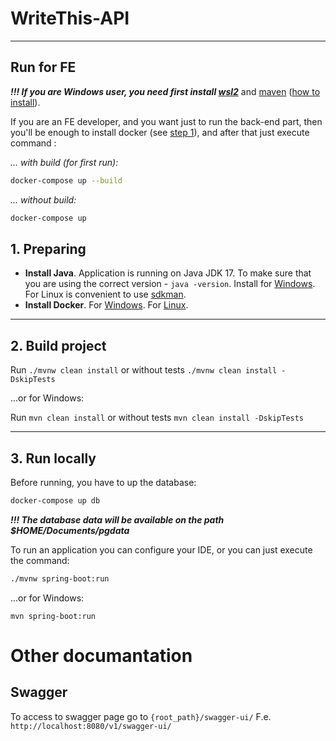 # WriteThis-API

---

## Run for FE

***!!! If you are Windows user, you need first install [wsl2][5]*** and [maven][6] ([how to install][7]).

If you are an FE developer, and you want just to run the back-end part,
then you'll be enough to install docker (see [step 1](README.md/#1.-preparing)), and after that just execute command :

_... with build (for first run):_
```sh
docker-compose up --build
```

_... without build:_
```sh
docker-compose up
```



## 1. Preparing

- **Install Java**. Application is running on Java JDK 17.
  To make sure that you are using the correct version - `java -version`. Install for [Windows][1]. For Linux is
  convenient to use [sdkman][2].
- **Install Docker**. For [Windows][3]. For [Linux][4].

<hr/>

## 2. Build project

Run `./mvnw clean install`
or without tests `./mvnw clean install -DskipTests`

...or for Windows:

Run `mvn clean install`
or without tests `mvn clean install -DskipTests`
<hr/>

## 3. Run locally

Before running, you have to up the database:

``` sh
docker-compose up db
```

***!!! The database data will be available on the path $HOME/Documents/pgdata***

To run an application you can configure your IDE,
or you can just execute the command:

``` sh
./mvnw spring-boot:run
```

...or for Windows:

``` commandline
mvn spring-boot:run
```

# Other documantation

## Swagger

To access to swagger page go to `{root_path}/swagger-ui/`
F.e. `http://localhost:8080/v1/swagger-ui/`

[1]: https://download.oracle.com/java/17/archive/jdk-17.0.4.1_windows-x64_bin.exe

[2]: https://sdkman.io/install

[3]: https://desktop.docker.com/win/main/amd64/Docker%20Desktop%20Installer.exe

[4]: https://docs.docker.com/engine/install/ubuntu/#installation-methods

[5]: https://docs.microsoft.com/uk-ua/windows/wsl/install

[6]: https://maven.apache.org/download.cgi

[7]: https://maven.apache.org/install.html